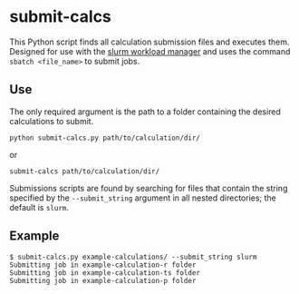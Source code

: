 # submit-calcs

This Python script finds all calculation submission files and executes them.
Designed for use with the [slurm workload manager](https://slurm.schedmd.com/overview.html) and uses the command `sbatch <file_name>` to submit jobs.

## Use

The only required argument is the path to a folder containing the desired calculations to submit.
```
python submit-calcs.py path/to/calculation/dir/
```
or
```
submit-calcs path/to/calculation/dir/
```

Submissions scripts are found by searching for files that contain the string specified by the `--submit_string` argument in all nested directories; the default is `slurm`.

## Example

```
$ submit-calcs.py example-calculations/ --submit_string slurm
Submitting job in example-calculation-r folder
Submitting job in example-calculation-ts folder
Submitting job in example-calculation-p folder
```